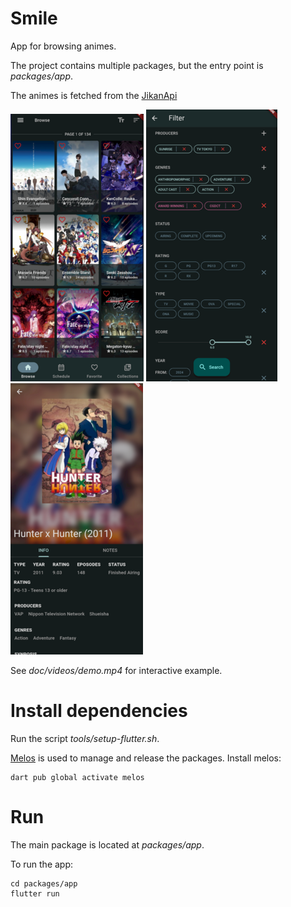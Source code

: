 # Smile

App for browsing animes.

The project contains multiple packages, but the entry point is *packages/app*.

The animes is fetched from the [JikanApi](https://jikan.moe/)

![](doc/images/browse-screen.png) ![](doc/images/filter-screen.png) ![](doc/images/details-screen.png)

See *doc/videos/demo.mp4* for interactive example.

# Install dependencies
Run the script *tools/setup-flutter.sh*.

[Melos](https://melos.invertase.dev/) is used to manage and release the packages.
Install melos:
```
dart pub global activate melos
```

# Run
The main package is located at *packages/app*.

To run the app:
```
cd packages/app
flutter run
```

